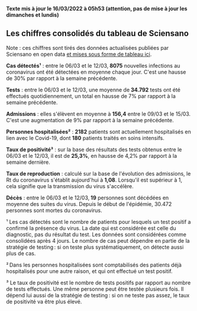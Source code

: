 <strong>Texte mis à jour le 16/03/2022 à 05h53 (attention, pas de mise à jour les dimanches et lundis)</strong><h2>Les chiffres consolidés du tableau de Sciensano</h2><p>Note : ces chiffres sont tirés des données actualisées publiées par Sciensano en open data <a href='https://datastudio.google.com/embed/u/0/reporting/c14a5cfc-cab7-4812-848c-0369173148ab/page/ZwmOB_blank'>et mises sous forme de tableau ici</a>.<p><strong>Cas détectés¹</strong> : entre le 06/03 et le 12/03,<strong> 8075</strong> nouvelles infections au coronavirus ont été détectées en moyenne chaque jour. C'est une hausse de 30% par rapport à la semaine précédente.<p><strong>Tests</strong> : entre le 06/03 et le 12/03, une moyenne de<strong> 34.792</strong> tests ont été effectués quotidiennement, un total en hausse de 7% par rapport à la semaine précédente.<p><strong>Admissions</strong> : elles s'élèvent en moyenne à <strong> 156,4</strong> entre le 09/03 et le 15/03. C'est une augmentation de 9% par rapport à la semaine précédente.<p><strong>Personnes hospitalisées²</strong> : <strong>2182</strong> patients sont actuellement hospitalisés en lien avec le Covid-19, dont <strong>180</strong> patients traités en soins intensifs.<p><strong>Taux de positivité³</strong> : sur la base des résultats des tests obtenus entre le 06/03 et le 12/03, il est de <strong>25,3%</strong>, en hausse de 4,2% par rapport à la semaine dernière.<p><strong>Taux de reproduction</strong> : calculé sur la base de l'évolution des admissions, le Rt du coronavirus s'établit aujourd'hui à <strong>1,08</strong>. Lorsqu'il est supérieur à 1, cela signifie que la transmission du virus s'accélère.<p><strong>Décès</strong> : entre le 06/03 et le 12/03,<strong> 19</strong> personnes sont décédées en moyenne des suites du virus. Depuis le début de l'épidémie, 30.472 personnes sont mortes du coronavirus.<p>¹ Les cas détectés sont le nombre de patients pour lesquels un test positif a confirmé la présence du virus. La date qui est considérée est celle du diagnostic, pas du résultat du test. Les données sont considérées comme consolidées après 4 jours. Le nombre de cas peut dépendre en partie de la stratégie de testing : si on teste plus systématiquement, on détecte aussi plus de cas.<p>² Dans les personnes hospitalisées sont comptabilisés des patients déjà hospitalisés pour une autre raison, et qui ont effectué un test positif.<p>³ Le taux de positivité est le nombre de tests positifs par rapport au nombre de tests effectués. Une même personne peut être testée plusieurs fois. Il dépend lui aussi de la stratégie de testing : si on ne teste pas assez, le taux de positivité va être plus élevé.